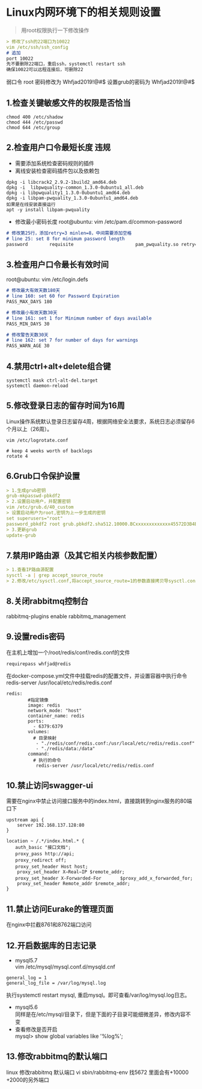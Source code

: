# Linux内网环境下的相关规则设置

> 用root权限执行一下修改操作
~~~markdown
> 修改了ssh的22端口为10022
vim /etc/ssh/ssh_config
# 追加
port 10022
先不要删除22端口，重启ssh，systemctl restart ssh
确保10022可以远程连接后，可删除22
~~~


弱口令
root   密码修改为    Whfjad2019!@#$
设置grub的密码为     Whfjad2019!@#$

## 1.检查关键敏感文件的权限是否恰当
~~~
chmod 400 /etc/shadow
chmod 444 /etc/passwd
chmod 644 /etc/group
~~~


## 2.检查用户口令最短长度   违规
+ 需要添加系统检查密码规则的插件
+ 离线安装检查密码插件包以及依赖包
~~~
dpkg -i libcrack2_2.9.2-1build2_amd64.deb
dpkg -i  libpwquality-common_1.3.0-0ubuntu1_all.deb
dpkg -i libpwquality1_1.3.0-0ubuntu1_amd64.deb
dpkg -i libpam-pwquality_1.3.0-0ubuntu1_amd64.deb
如果是在线安装直接运行
apt -y install libpam-pwquality
~~~

+ 修改最小密码长度
root@ubuntu: vim /etc/pam.d/common-password
~~~Markdown
# 修改第25行，添加retry=3 minlen=8，中间需要添加空格
# line 25: set 8 for minimum password length
password        requisite                       pam_pwquality.so retry=3 minlen=8
~~~

## 3.检查用户口令最长有效时间
root@ubuntu: vim /etc/login.defs
~~~Markdown
# 修改最大有效天数180天
# line 160: set 60 for Password Expiration
PASS_MAX_DAYS 180

# 修改最小有效天数30天
# line 161: set 1 for Minimum number of days available
PASS_MIN_DAYS 30

# 修改警告天数30天
# line 162: set 7 for number of days for warnings
PASS_WARN_AGE 30
~~~

## 4.禁用ctrl+alt+delete组合键
~~~
systemctl mask ctrl-alt-del.target
systemctl daemon-reload
~~~


## 5.修改登录日志的留存时间为16周
Linux操作系统默认登录日志留存4周，根据网络安全法要求，系统日志必须留存6个月以上（26周）。
~~~
vim /etc/logrotate.conf

# keep 4 weeks worth of backlogs
rotate 4
~~~


## 6.Grub口令保护设置

~~~markdown
> 1.生成grub密钥
grub-mkpasswd-pbkdf2
> 2.设置启动用户，并配置密钥
vim /etc/grub.d/40_custom
> 设置启动用户为root,密钥为上一步生成的密钥
set superusers="root"
password_pbkdf2 root grub.pbkdf2.sha512.10000.BCxxxxxxxxxxxxx45572D3B4E40500CE
> 3.更新grub
update-grub
~~~

## 7.禁用IP路由源（及其它相关内核参数配置）
~~~Markdown
> 1.查看IP路由源配置
sysctl -a | grep accept_source_route
> 2.修改/etc/sysctl.conf,将accept_source_route=1的参数直接拷贝导sysctl.conf，并将值修改为0，保存即可
~~~

## 8.关闭rabbitmq控制台
rabbitmq-plugins enable rabbitmq_management

## 9.设置redis密码
在主机上增加一个/root/redis/conf/redis.conf的文件
~~~
requirepass whfjad@redis
~~~
在docker-compose.yml文件中挂载redis的配置文件，并设置容器中执行命令redis-server /usr/local/etc/redis/redis.conf
~~~
redis:
        #指定镜像
        image: redis
        network_mode: "host"
        container_name: redis
        ports:
          - 6379:6379
        volumes:
          # 目录映射
           - "./redis/conf/redis.conf:/usr/local/etc/redis/redis.conf"
           - "./redis/data:/data"
        command:
          # 执行的命令
           redis-server /usr/local/etc/redis/redis.conf

~~~

## 10.禁止访问swagger-ui
需要在nginx中禁止访问接口服务中的index.html，直接跳转到nginx服务的80端口下
~~~
upstream api {
    server 192.168.137.128:80
}

location ~ /.*/index.html.* {
　　auth_basic "接口文档";
　　proxy_pass http://api;
　　proxy_redirect off;
　　proxy_set_header Host host;
    proxy_set_header X−Real−IP $remote_addr;
　　proxy_set_header X-Forwarded-For       $proxy_add_x_forwarded_for;
    proxy_set_header Remote_addr $remote_addr;
}
~~~

## 11.禁止访问Eurake的管理页面
在nginx中拦截8761和8762端口访问

## 12.开启数据库的日志记录
+ mysql5.7\
vim /etc/mysql/mysql.conf.d/mysqld.cnf
~~~
general_log = 1
general_log_file = /var/log/mysql.log
~~~
执行systemctl restart mysql, 重启mysql。即可查看/var/log/mysql.log日志。
+ mysql5.6\
同样是在/etc/mysql/目录下，但是下面的子目录可能细微差异，修改内容不变
+ 查看修改是否开启  
mysql> show global variables like '%log%';

## 13.修改rabbitmq的默认端口
linux 修改rabbitmq 默认端口
vi sbin/rabbitmq-env
找5672
里面会有+10000  +2000的另外端口